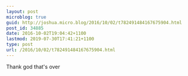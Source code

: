 ```yaml
---
layout: post
microblog: true
guid: http://joshua.micro.blog/2016/10/02/t782491484167675904.html
post_id: 34885
date: 2016-10-02T19:04:42+1100
lastmod: 2019-07-30T17:41:21+1100
type: post
url: /2016/10/02/t782491484167675904.html
---
```

Thank god that's over
